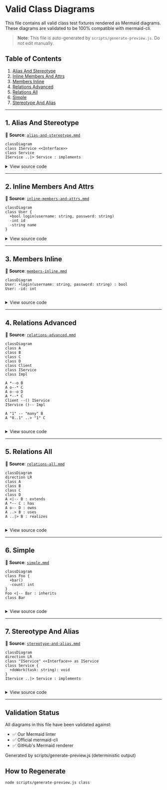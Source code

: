# Valid Class Diagrams

This file contains all valid class test fixtures rendered as Mermaid diagrams.
These diagrams are validated to be 100% compatible with mermaid-cli.

> **Note**: This file is auto-generated by `scripts/generate-preview.js`. Do not edit manually.

## Table of Contents

1. [Alias And Stereotype](#1-alias-and-stereotype)
2. [Inline Members And Attrs](#2-inline-members-and-attrs)
3. [Members Inline](#3-members-inline)
4. [Relations Advanced](#4-relations-advanced)
5. [Relations All](#5-relations-all)
6. [Simple](#6-simple)
7. [Stereotype And Alias](#7-stereotype-and-alias)

---

## 1. Alias And Stereotype

📄 **Source**: [`alias-and-stereotype.mmd`](./valid/alias-and-stereotype.mmd)

```mermaid
classDiagram
class IService <<Interface>>
class Service
IService ..|> Service : implements

```

<details>
<summary>View source code</summary>

```
classDiagram
class IService <<Interface>>
class Service
IService ..|> Service : implements

```
</details>

---

## 2. Inline Members And Attrs

📄 **Source**: [`inline-members-and-attrs.mmd`](./valid/inline-members-and-attrs.mmd)

```mermaid
classDiagram
class User {
  +bool login(username: string, password: string)
  -int id
  -string name
}

```

<details>
<summary>View source code</summary>

```
classDiagram
class User {
  +bool login(username: string, password: string)
  -int id
  -string name
}

```
</details>

---

## 3. Members Inline

📄 **Source**: [`members-inline.mmd`](./valid/members-inline.mmd)

```mermaid
classDiagram
User: +login(username: string, password: string) : bool
User: -id: int


```

<details>
<summary>View source code</summary>

```
classDiagram
User: +login(username: string, password: string) : bool
User: -id: int


```
</details>

---

## 4. Relations Advanced

📄 **Source**: [`relations-advanced.mmd`](./valid/relations-advanced.mmd)

```mermaid
classDiagram
class A
class B
class C
class D
class Client
class IService
class Impl

A *--o B
A o--* C
A o--o D
A *--* C
Client --() IService
IService ()-- Impl

A "1" -- "many" B
A "0..1" ..> "1" C


```

<details>
<summary>View source code</summary>

```
classDiagram
class A
class B
class C
class D
class Client
class IService
class Impl

A *--o B
A o--* C
A o--o D
A *--* C
Client --() IService
IService ()-- Impl

A "1" -- "many" B
A "0..1" ..> "1" C


```
</details>

---

## 5. Relations All

📄 **Source**: [`relations-all.mmd`](./valid/relations-all.mmd)

```mermaid
classDiagram
direction LR
class A
class B
class C
class D
A <|-- B : extends
A *-- C : has
A o-- D : owns
A ..> B : uses
A ..|> B : realizes


```

<details>
<summary>View source code</summary>

```
classDiagram
direction LR
class A
class B
class C
class D
A <|-- B : extends
A *-- C : has
A o-- D : owns
A ..> B : uses
A ..|> B : realizes


```
</details>

---

## 6. Simple

📄 **Source**: [`simple.mmd`](./valid/simple.mmd)

```mermaid
classDiagram
class Foo {
  +bar()
  -count: int
}
Foo <|-- Bar : inherits
class Bar


```

<details>
<summary>View source code</summary>

```
classDiagram
class Foo {
  +bar()
  -count: int
}
Foo <|-- Bar : inherits
class Bar


```
</details>

---

## 7. Stereotype And Alias

📄 **Source**: [`stereotype-and-alias.mmd`](./valid/stereotype-and-alias.mmd)

```mermaid
classDiagram
direction LR
class "IService" <<Interface>> as IService
class Service {
  +doWork(task: string): void
}
IService ..|> Service : implements


```

<details>
<summary>View source code</summary>

```
classDiagram
direction LR
class "IService" <<Interface>> as IService
class Service {
  +doWork(task: string): void
}
IService ..|> Service : implements


```
</details>

---

## Validation Status

All diagrams in this file have been validated against:
- ✅ Our Mermaid linter
- ✅ Official mermaid-cli
- ✅ GitHub's Mermaid renderer

Generated by scripts/generate-preview.js (deterministic output)

## How to Regenerate

```bash
node scripts/generate-preview.js class
```

